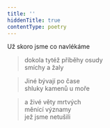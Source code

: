 ```yaml
---
title: ''
hiddenTitle: true
contentType: poetry
---
```


>   

>   

Už skoro jsme co navlékáme

> dokola tytéž příběhy osudy  
> smíchy a žaly

> Jiné bývají po čase  
> shluky kamenů u moře

> a živé věty mrtvých  
> měnící významy  
> jež jsme netušili
